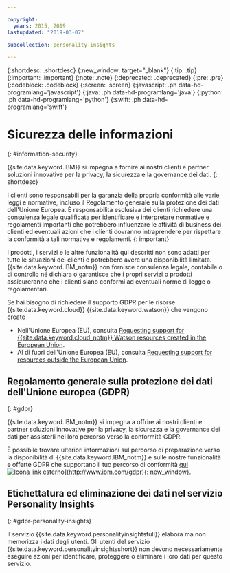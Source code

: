 ```yaml
---

copyright:
  years: 2015, 2019
lastupdated: "2019-03-07"

subcollection: personality-insights

---
```


{:shortdesc: .shortdesc}
{:new_window: target="_blank"}
{:tip: .tip}
{:important: .important}
{:note: .note}
{:deprecated: .deprecated}
{:pre: .pre}
{:codeblock: .codeblock}
{:screen: .screen}
{:javascript: .ph data-hd-programlang='javascript'}
{:java: .ph data-hd-programlang='java'}
{:python: .ph data-hd-programlang='python'}
{:swift: .ph data-hd-programlang='swift'}

# Sicurezza delle informazioni
{: #information-security}

{{site.data.keyword.IBM}} si impegna a fornire ai nostri clienti e partner soluzioni innovative per la privacy, la sicurezza e la governance dei dati.
{: shortdesc}

I clienti sono responsabili per la garanzia della propria conformità alle varie leggi e normative, incluso il Regolamento generale sulla protezione dei dati dell'Unione Europea. È responsabilità esclusiva dei clienti richiedere una consulenza legale qualificata per identificare e interpretare normative e regolamenti importanti che potrebbero influenzare le attività di business dei clienti ed eventuali azioni che i clienti dovranno intraprendere per rispettare la conformità a tali normative e regolamenti.
{: important}

I prodotti, i servizi e le altre funzionalità qui descritti non sono adatti per tutte le situazioni dei clienti e potrebbero avere una disponibilità limitata. {{site.data.keyword.IBM_notm}} non fornisce consulenza legale, contabile o di controllo né dichiara o garantisce che i propri servizi o prodotti assicureranno che i clienti siano conformi ad eventuali norme di legge o regolamentari.

Se hai bisogno di richiedere il supporto GDPR per le risorse {{site.data.keyword.cloud}} {{site.data.keyword.watson}} che vengono create

-   Nell'Unione Europea (EU), consulta [Requesting support for {{site.data.keyword.cloud_notm}} Watson resources created in the European Union](/docs/services/watson?topic=watson-gdpr-sar#request-EU).
-   Al di fuori dell'Unione Europea (EU), consulta [Requesting support for resources outside the European Union](/docs/services/watson?topic=watson-gdpr-sar#request-non-EU).

## Regolamento generale sulla protezione dei dati dell'Unione europea (GDPR)
{: #gdpr}

{{site.data.keyword.IBM_notm}} si impegna a offrire ai nostri clienti e partner soluzioni innovative per la privacy, la sicurezza e la governance dei dati per assisterli nel loro percorso verso la conformità GDPR.

È possibile trovare ulteriori informazioni sul percorso di preparazione verso la disponibilità di {{site.data.keyword.IBM_notm}} e sulle nostre funzionalità e offerte GDPR che supportano il tuo percorso di conformità [qui ![Icona link esterno](../../icons/launch-glyph.svg "Icona link esterno")](../../icons/launch-glyph.svg "Icona link esterno")](http://www.ibm.com/gdpr){: new_window}.

## Etichettatura ed eliminazione dei dati nel servizio Personality Insights
{: #gdpr-personality-insights}

Il servizio {{site.data.keyword.personalityinsightsfull}} elabora ma non memorizza i dati degli utenti. Gli utenti del servizio {{site.data.keyword.personalityinsightsshort}} non devono necessariamente eseguire azioni per identificare, proteggere o eliminare i loro dati per questo servizio. 
